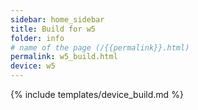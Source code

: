 ```yaml
---
sidebar: home_sidebar
title: Build for w5
folder: info
# name of the page (/{{permalink}}.html)
permalink: w5_build.html
device: w5
---
```

{% include templates/device_build.md %}
